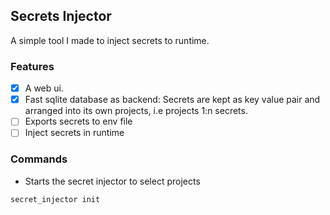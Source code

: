 ## Secrets Injector

A simple tool I made to inject secrets to runtime.

### Features
- [x] A web ui.
- [x] Fast sqlite database as backend: Secrets are kept as key value pair and arranged into its own projects, i.e projects 1:n secrets.
- [ ] Exports secrets to env file
- [ ] Inject secrets in runtime

### Commands
- Starts the secret injector to select projects
```bash
secret_injector init
```
